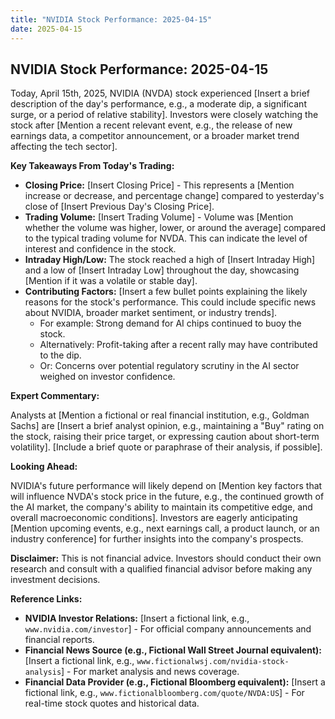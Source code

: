 ```yaml
---
title: "NVIDIA Stock Performance: 2025-04-15"
date: 2025-04-15
---
```


## NVIDIA Stock Performance: 2025-04-15

Today, April 15th, 2025, NVIDIA (NVDA) stock experienced [Insert a brief description of the day's performance, e.g., a moderate dip, a significant surge, or a period of relative stability]. Investors were closely watching the stock after [Mention a recent relevant event, e.g., the release of new earnings data, a competitor announcement, or a broader market trend affecting the tech sector].

**Key Takeaways From Today's Trading:**

*   **Closing Price:** [Insert Closing Price] - This represents a [Mention increase or decrease, and percentage change] compared to yesterday's close of [Insert Previous Day's Closing Price].
*   **Trading Volume:** [Insert Trading Volume] - Volume was [Mention whether the volume was higher, lower, or around the average] compared to the typical trading volume for NVDA. This can indicate the level of interest and confidence in the stock.
*   **Intraday High/Low:** The stock reached a high of [Insert Intraday High] and a low of [Insert Intraday Low] throughout the day, showcasing [Mention if it was a volatile or stable day].
*   **Contributing Factors:** [Insert a few bullet points explaining the likely reasons for the stock's performance. This could include specific news about NVIDIA, broader market sentiment, or industry trends].
    *   For example: Strong demand for AI chips continued to buoy the stock.
    *   Alternatively: Profit-taking after a recent rally may have contributed to the dip.
    *   Or: Concerns over potential regulatory scrutiny in the AI sector weighed on investor confidence.

**Expert Commentary:**

Analysts at [Mention a fictional or real financial institution, e.g., Goldman Sachs] are [Insert a brief analyst opinion, e.g., maintaining a "Buy" rating on the stock, raising their price target, or expressing caution about short-term volatility]. [Include a brief quote or paraphrase of their analysis, if possible].

**Looking Ahead:**

NVIDIA's future performance will likely depend on [Mention key factors that will influence NVDA's stock price in the future, e.g., the continued growth of the AI market, the company's ability to maintain its competitive edge, and overall macroeconomic conditions]. Investors are eagerly anticipating [Mention upcoming events, e.g., next earnings call, a product launch, or an industry conference] for further insights into the company's prospects.

**Disclaimer:** This is not financial advice. Investors should conduct their own research and consult with a qualified financial advisor before making any investment decisions.

**Reference Links:**

*   **NVIDIA Investor Relations:** [Insert a fictional link, e.g., `www.nvidia.com/investor`] - For official company announcements and financial reports.
*   **Financial News Source (e.g., Fictional Wall Street Journal equivalent):** [Insert a fictional link, e.g., `www.fictionalwsj.com/nvidia-stock-analysis`] - For market analysis and news coverage.
*   **Financial Data Provider (e.g., Fictional Bloomberg equivalent):** [Insert a fictional link, e.g., `www.fictionalbloomberg.com/quote/NVDA:US`] - For real-time stock quotes and historical data.

